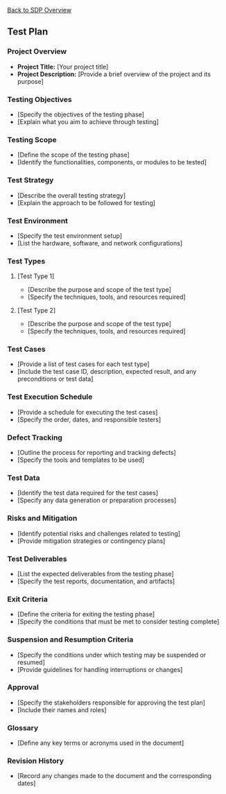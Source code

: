 [Back to SDP Overview](README.md)

## Test Plan

### Project Overview

- **Project Title:** [Your project title]
- **Project Description:** [Provide a brief overview of the project and its purpose]

### Testing Objectives

- [Specify the objectives of the testing phase]
- [Explain what you aim to achieve through testing]

### Testing Scope

- [Define the scope of the testing phase]
- [Identify the functionalities, components, or modules to be tested]

### Test Strategy

- [Describe the overall testing strategy]
- [Explain the approach to be followed for testing]

### Test Environment

- [Specify the test environment setup]
- [List the hardware, software, and network configurations]

### Test Types

1. [Test Type 1]
    - [Describe the purpose and scope of the test type]
    - [Specify the techniques, tools, and resources required]

2. [Test Type 2]
    - [Describe the purpose and scope of the test type]
    - [Specify the techniques, tools, and resources required]

### Test Cases

- [Provide a list of test cases for each test type]
- [Include the test case ID, description, expected result, and any preconditions or test data]

### Test Execution Schedule

- [Provide a schedule for executing the test cases]
- [Specify the order, dates, and responsible testers]

### Defect Tracking

- [Outline the process for reporting and tracking defects]
- [Specify the tools and templates to be used]

### Test Data

- [Identify the test data required for the test cases]
- [Specify any data generation or preparation processes]

### Risks and Mitigation

- [Identify potential risks and challenges related to testing]
- [Provide mitigation strategies or contingency plans]

### Test Deliverables

- [List the expected deliverables from the testing phase]
- [Specify the test reports, documentation, and artifacts]

### Exit Criteria

- [Define the criteria for exiting the testing phase]
- [Specify the conditions that must be met to consider testing complete]

### Suspension and Resumption Criteria

- [Specify the conditions under which testing may be suspended or resumed]
- [Provide guidelines for handling interruptions or changes]

### Approval

- [Specify the stakeholders responsible for approving the test plan]
- [Include their names and roles]

### Glossary

- [Define any key terms or acronyms used in the document]

### Revision History

- [Record any changes made to the document and the corresponding dates]

